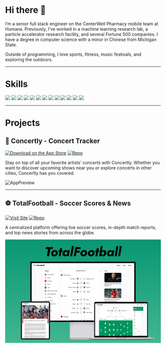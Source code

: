 # Hi there 👋

I’m a senior full stack engineer on the CenterWell Pharmacy mobile team at Humana. Previously, I’ve worked in a machine learning research lab, a particle accelerator research facility, and several Fortune 500 companies. I have a degree in computer science with a minor in Chinese from Michigan State.

Outside of programming, I love sports, fitness, music festivals, and exploring the outdoors.

---

# Skills
<p align="left">
  <img src="https://cdn.jsdelivr.net/gh/devicons/devicon/icons/swift/swift-original.svg" height="40"/>
  <img src="https://cdn.jsdelivr.net/gh/devicons/devicon/icons/javascript/javascript-original.svg" height="40"/>
  <img src="https://cdn.jsdelivr.net/gh/devicons/devicon/icons/typescript/typescript-original.svg" height="40"/>
  <img src="https://cdn.jsdelivr.net/gh/devicons/devicon/icons/react/react-original.svg" height="40"/>
  <img src="https://cdn.jsdelivr.net/gh/devicons/devicon/icons/python/python-original.svg" height="40"/>
  <img src="https://cdn.jsdelivr.net/gh/devicons/devicon/icons/cplusplus/cplusplus-original.svg" height="40"/>
  <img src="https://cdn.jsdelivr.net/gh/devicons/devicon/icons/vuejs/vuejs-original.svg" height="40"/>
  <img src="https://cdn.jsdelivr.net/gh/devicons/devicon/icons/html5/html5-original.svg" height="40"/>
  <img src="https://cdn.jsdelivr.net/gh/devicons/devicon/icons/css3/css3-original.svg" height="40"/>
  <img src="https://cdn.jsdelivr.net/gh/devicons/devicon/icons/amazonwebservices/amazonwebservices-plain-wordmark.svg" height="40"/>
  <img src="https://cdn.jsdelivr.net/gh/devicons/devicon/icons/azure/azure-original.svg" height="40"/>
  <img src="https://cdn.jsdelivr.net/gh/devicons/devicon/icons/dotnetcore/dotnetcore-original.svg" height="40"/>
  <img src="https://cdn.jsdelivr.net/gh/devicons/devicon/icons/csharp/csharp-original.svg" height="40"/>
</p>

---

# Projects
## 🎵 Concertly - Concert Tracker
[![Download on the App Store](https://img.shields.io/badge/Download%20on%20the%20App%20Store-blue?style=flat&logo=apple)](https://apps.apple.com/us/app/concertly-concert-tracker/id6747541213) 
[![Repo](https://img.shields.io/badge/Repo-Concertly-orange?logo=github)](https://github.com/owenevey/concertly)

Stay on top of all your favorite artists’ concerts with Concertly. Whether you want to discover upcoming shows near you or explore concerts in other cities, Concertly has you covered.

![AppPreview](https://raw.githubusercontent.com/owenevey/owenevey/refs/heads/main/assets/concertlyPreview.jpg)

---

## ⚽️ TotalFootball - Soccer Scores & News
[![Visit Site](https://img.shields.io/badge/Visit_Site-00935c?style=for-the-badge&logo=vuedotjs&logoColor=white)](https://www.totalfootball.owenevey.com)
[![Repo](https://img.shields.io/badge/Repo-TotalFootball-green?logo=github)](https://github.com/owenevey/TotalFootball)

A centralized platform offering live soccer scores, in-depth match reports, and top news stories from across the globe.

![websitePreview](https://raw.githubusercontent.com/owenevey/owenevey/refs/heads/main/assets/totalFootballPreview.jpg)

